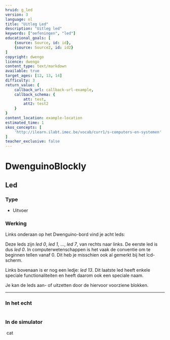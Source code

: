 ```yaml
---
hruid: g_led
version: 3
language: nl
title: "Uitleg Led"
description: "Uitleg led"
keywords: ["oefeningen", "led"]
educational_goals: [
    {source: Source, id: id}, 
    {source: Source2, id: id2}
]
copyright: dwengo
licence: dwengo
content_type: text/markdown
available: true
target_ages: [12, 13, 14]
difficulty: 3
return_value: {
    callback_url: callback-url-example,
    callback_schema: {
        att: test,
        att2: test2
    }
}
content_location: example-location
estimated_time: 1
skos_concepts: [
    'http://ilearn.ilabt.imec.be/vocab/curr1/s-computers-en-systemen'
]
teacher_exclusive: false
---
```

# DwenguinoBlockly
## Led

### Type
- Uitvoer

### Werking
Links onderaan op het Dwenguino-bord vind je acht leds:

Deze leds zijn *led 0*, *led 1*, ..., *led 7*, van rechts naar links. De eerste led is dus *led 0*. In computerwetenschappen is het vaak de conventie om te beginnen tellen vanaf 0. Dit heb je misschien ook al gemerkt bij het lcd-scherm.

Links bovenaan is er nog een ledje: *led 13*.
Dit laatste led heeft enkele speciale functionaliteiten en heeft daarom ook een speciale naam.

Je kan de leds aan- of uitzetten door de hiervoor voorziene blokken.

***

### In het echt

![]()

### In de simulator

![]()
cat![]()